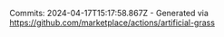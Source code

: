 Commits: 2024-04-17T15:17:58.867Z - Generated via https://github.com/marketplace/actions/artificial-grass
<br>
